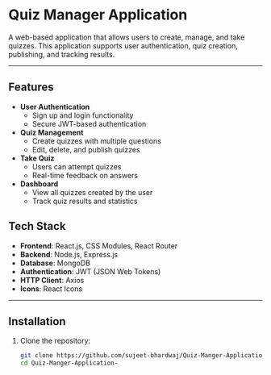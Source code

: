 # Quiz Manager Application

A web-based application that allows users to create, manage, and take quizzes. This application supports user authentication, quiz creation, publishing, and tracking results.

---

## Features

- **User Authentication**
  - Sign up and login functionality
  - Secure JWT-based authentication
- **Quiz Management**
  - Create quizzes with multiple questions
  - Edit, delete, and publish quizzes
- **Take Quiz**
  - Users can attempt quizzes
  - Real-time feedback on answers
- **Dashboard**
  - View all quizzes created by the user
  - Track quiz results and statistics

## Tech Stack

- **Frontend**: React.js, CSS Modules, React Router
- **Backend**: Node.js, Express.js
- **Database**: MongoDB
- **Authentication**: JWT (JSON Web Tokens)
- **HTTP Client**: Axios
- **Icons**: React Icons

---

## Installation

1. Clone the repository:
   ```bash
   git clone https://github.com/sujeet-bhardwaj/Quiz-Manger-Application-.git
   cd Quiz-Manger-Application-
